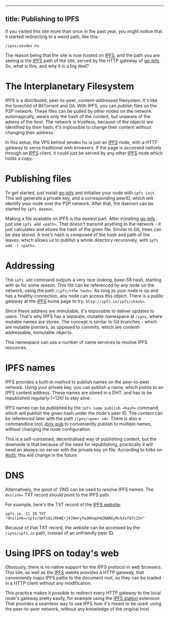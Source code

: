 -------------------------
title: Publishing to IPFS
-------------------------

If you visited this site more than once in the past year, you might notice
that it started redirecting to a weird path, like this:

```
/ipns/sevdev.hu
```

The reason being that the site is now hosted on [IPFS], and the path
you are seeing is the [IPFS] path of the site, served by the HTTP gateway
of [go-ipfs]. So, what is this, and why it is a big deal?

<!-- TEASER -->

# The Interplanetary Filesystem

IPFS is a distributed, peer-to-peer, content-addressed filesystem. It's like
the lovechild of BitTorrent and Git. With IPFS, you can publish files on the
P2P network. These files can be pulled by other nodes on the network 
automagically, aware only the hash of the content, but unaware of the
adress of the host. The network is trustless, because of the objects are
identified by their hash, it's impossible to change their content without
changing their address.

In this setup, the VPS behind sevdev.hu is just an [IPFS] node, with a HTTP
gateway to serve traditional web browsers. If the page is accessed natively
through an [IPFS] client, it could just be served by any other [IPFS] node
which holds a copy.

# Publishing files

To get started, just install [go-ipfs] and initialise your node with
`ipfs init`. This will generate a private key, and a corresponding peerID,
which will identify your node over the P2P network. After that, the daemon
can be started by `ipfs daemon`.

Making a file available on IPFS is the easiest part. After installing
[go-ipfs] , just use `ipfs add <path>`. That doesn't transmit anything
to the network - it just calculates and stores the hash of the given
file. Similar to Git, trees can be also stored. A tree's hash is composed
of the hash and path of the leaves, which allows us to publish a whole
directory recursively, with `ipfs add -r <path>`.

# Addressing

The `ipfs add` command outputs a very nice looking, base-58 hash, starting
with `Qm` for some reason. This file can be referenced by any node on the
network, using the path `/ipfs/<the hash>`. As long as your node is up and
has a healthy connection, any node can access this object. There is a public
gateway at the [IPFS] home page to try: `http://ipfs.io/ipfs/<hash>`.

Since these address are immutable, it's impossible to deliver updates to users.
That's why IPFS has a separate, mutable namespace at `/ipns`, where mutable
names are storex. The concept is similar to Git branches - which are mutable
pointers, as oppesed to commits, which are content-addressable, immutable
objects.

This namespace can use a number of name services to resolve IPFS resources.

# IPFS names

IPFS provides a built-in method to publish names on the peer-to-peer network.
Using your private key, you can publish a name, which points to an IPFS
content address. These names are stored in a DHT, and has to be republished
regularly (~12h) to stay alive.

IPFS names can be published by the `ipfs name publish <hash>` command, which
will publish the given hash under the node's peer ID. The content can be
referenced later with the path `/ipns/<peer id>`. There is also a commandline
tool, [ipns-pub] to conveniently publish to multiple names, without changing
the node configuration.

This is a self-contained, decentralised way of publishing content, but the
downside is that because of the need for republishing, practically it will
need an always-on server with the private key on file. According to folks
on [#ipfs], this will change in the future.

# DNS

Alternatively, the good ol' DNS can be used to resolve IPFS names. The
`dnslink=` TXT record should point to the IPFS path.

For example, here's the TXT record of the [IPFS website][IPFS]:

```
ipfs.io. 11 IN TXT "dnslink=/ipfs/QmTzQ1JRkWErjk39mryYw2WVaphAZNAREyMchXzYQ7c15n"
```

Because of that TXT record, the website can be accessed by the `/ipns/ipfs.io`
path, instead of an unfriendly peer ID.

# Using IPFS on today's web

Obviously, there is no native support for the IPFS protocol in web browsers.
This site, as well as the [IPFS] webite provides a HTTP gateway, that
conveniently maps IPFS paths to the document root, so they can be loaded in
a HTTP client without any modification.

This practice makes it possible to redirect every HTTP gateway to the local
node's gateway pretty easily, for example using the [IPFS station] extension.
That provides a seamless way to use  IPFS how it's meant to be used: using the
peer-to-peer network, without any knowledge of the original host.

[IPFS]: /ipns/ipfs.io
[go-ipfs]: https://github.com/ipfs/go-ipfs
[ipns-pub]: https://github.com/whyrusleeping/ipns-pub
[#ipfs]: irc://chat.freenode.net/ipfs
[IPFS Station]: https://chrome.google.com/webstore/detail/ipfs-station/kckhgoigikkadogfdiojcblegfhdnjei

